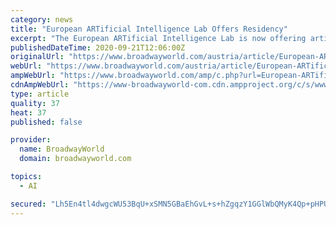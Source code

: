 ```yaml
---
category: news
title: "European ARTificial Intelligence Lab Offers Residency"
excerpt: "The European ARTificial Intelligence Lab is now offering artists who are working with artificial intelligence or experimenting with its applications the chance to complete a residency at the SETI (Search for Extraterrestrial Intelligence) Institute in Mountain View,"
publishedDateTime: 2020-09-21T12:06:00Z
originalUrl: "https://www.broadwayworld.com/austria/article/European-ARTificial-Intelligence-Lab-Offers-Residency-20200921"
webUrl: "https://www.broadwayworld.com/austria/article/European-ARTificial-Intelligence-Lab-Offers-Residency-20200921"
ampWebUrl: "https://www.broadwayworld.com/amp/c.php?url=European-ARTificial-Intelligence-Lab-Offers-Residency-20200921"
cdnAmpWebUrl: "https://www-broadwayworld-com.cdn.ampproject.org/c/s/www.broadwayworld.com/amp/c.php?url=European-ARTificial-Intelligence-Lab-Offers-Residency-20200921"
type: article
quality: 37
heat: 37
published: false

provider:
  name: BroadwayWorld
  domain: broadwayworld.com

topics:
  - AI

secured: "Lh5En4tl4dwgcWU53BqU+xSMN5GBaEhGvL+s+hZgqzY1GGlWbQMyK4Qp+pHPU++kNIS59Vr4yFvXoo/L0tZw+21UHV+wxWmLryZbZNLQHqmIKJyclxfJITtWrjf7n63nK3j+VnNGuWFM3wJkPWBnzYFHnfA5WTwFjUXSX85YzTqAC9tTFlZukOdV6EkHXhlvn0HkJjSuIDbMGHAUND3H1x9k9pOOnIZ/vwiaqhu5JgJKQk/wtFnrXC6ChwhXu8n96GgWIeeId2zfoBFxMWCPM84tnz0KXcQ58xl7nqVglyiPcu/lETsBf0Dpth0fy3QYzLaO9a9OF40RRvyzyXhzsPgIegDAXeJ0v2ZZ8MIxMb0=;Tnjd5eg1hXEBSd0I8JMypg=="
---
```


